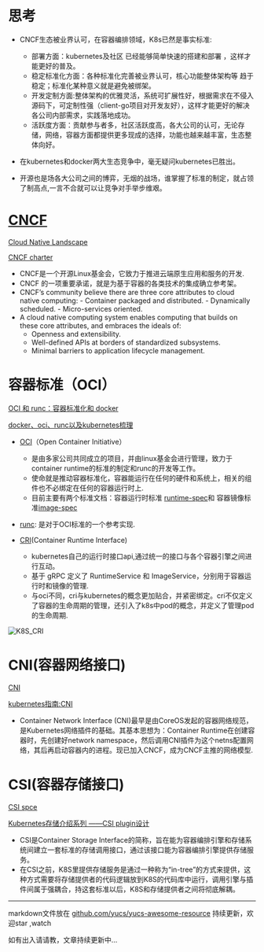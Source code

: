 # 思考
- CNCF生态被业界认可，在容器编排领域，K8s已然是事实标准:
   - 部署方面：kubernetes及社区 已经能够简单快速的搭建和部署 ，这样才能更好的普及。
   - 稳定标准化方面：各种标准化完善被业界认可，核心功能整体架构等 趋于稳定；标准化某种意义就是避免被绑架。
   - 开发定制方面:整体架构的优雅灵活，系统可扩展性好，根据需求在不侵入源码下，可定制性强（client-go项目对开发友好），这样才能更好的解决各公司内部需求，实践落地成功。   
   - 活跃度方面：贡献参与者多，社区活跃度高，各大公司的认可，无论存储，网络，容器方面都提供更多现成的选择，功能也越来越丰富，生态整体向好。


- 在kubernetes和docker两大生态竞争中，毫无疑问kubernetes已胜出。

- 开源也是场各大公司之间的博弈，无烟的战场，谁掌握了标准的制定，就占领了制高点,一言不合就可以让竞争对手举步维艰。



# [CNCF](https://www.cncf.io/)
[Cloud Native Landscape](https://github.com/cncf/landscape)

[CNCF charter](https://www.cncf.io/about/charter/)

   - CNCF是一个开源Linux基金会，它致力于推进云端原生应用和服务的开发.
   - CNCF 的一项重要承诺，就是为基于容器的各类技术的集成确立参考架。
   - CNCF’s community believe there are three core attributes to cloud native computing:
    - Container packaged and distributed.
    - Dynamically scheduled.
    - Micro-services oriented.
   - A cloud native computing system enables computing that builds on these core attributes, and embraces the ideals of:
     - Openness and extensibility.
     - Well-defined APIs at borders of standardized subsystems.
     - Minimal barriers to application lifecycle management.



# 容器标准（OCI）
[OCI 和 runc：容器标准化和 docker](http://cizixs.com/2017/11/05/oci-and-runc)

[docker、oci、runc以及kubernetes梳理](http://www.cnblogs.com/xuxinkun/p/8036832.html)


 - [OCI](https://www.opencontainers.org/about)（Open Container Initiative）
   - 是由多家公司共同成立的项目，并由linux基金会进行管理，致力于container runtime的标准的制定和runc的开发等工作。
   - 使命就是推动容器标准化，容器能运行在任何的硬件和系统上，相关的组件也不必绑定在任何的容器运行时上.
   - 目前主要有两个标准文档：容器运行时标准 [runtime-spec](https://github.com/opencontainers/runtime-spec)和 容器镜像标准[image-spec](https://github.com/opencontainers/image-spec)

- [runc](https://github.com/opencontainers/runc): 是对于OCI标准的一个参考实现.

- [CRI](https://kubernetes.feisky.xyz/plugins/CRI.html)(Container Runtime Interface)
  - kubernetes自己的运行时接口api,通过统一的接口与各个容器引擎之间进行互动。
  -  基于 gRPC 定义了 RuntimeService 和 ImageService，分别用于容器运行时和镜像的管理.
  -  与oci不同，cri与kubernetes的概念更加贴合，并紧密绑定。cri不仅定义了容器的生命周期的管理，还引入了k8s中pod的概念，并定义了管理pod的生命周期.


![K8S_CRI](https://yucs.github.io/picture/K8S_CRI.png)

 
 


# CNI(容器网络接口)

 [CNI](https://github.com/containernetworking/cni)
 
 
 [kubernetes指南:CNI](https://kubernetes.feisky.xyz/network/cni/)
 
 - Container Network Interface (CNI)最早是由CoreOS发起的容器网络规范，是Kubernetes网络插件的基础。其基本思想为：Container Runtime在创建容器时，先创建好network namespace，然后调用CNI插件为这个netns配置网络，其后再启动容器内的进程。现已加入CNCF，成为CNCF主推的网络模型.



# CSI(容器存储接口)

[CSI spce](https://github.com/container-storage-interface/spec/blob/master/spec.md)

[Kubernetes存储介绍系列 ——CSI plugin设计](http://newto.me/k8s-csi-design/)

- CSI是Container Storage Interface的简称，旨在能为容器编排引擎和存储系统间建立一套标准的存储调用接口，通过该接口能为容器编排引擎提供存储服务。
- 在CSI之前，K8S里提供存储服务是通过一种称为“in-tree”的方式来提供，这种方式需要将存储提供者的代码逻辑放到K8S的代码库中运行，调用引擎与插件间属于强耦合，持这套标准以后，K8S和存储提供者之间将彻底解耦。



----

markdown文件放在 [github.com/yucs/yucs-awesome-resource](https://github.com/yucs/yucs-awesome-resource) 持续更新，欢迎star ,watch

如有出入请请教，文章持续更新中...

